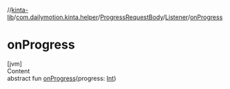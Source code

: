 //[kinta-lib](../../../../index.md)/[com.dailymotion.kinta.helper](../../index.md)/[ProgressRequestBody](../index.md)/[Listener](index.md)/[onProgress](on-progress.md)



# onProgress  
[jvm]  
Content  
abstract fun [onProgress](on-progress.md)(progress: [Int](https://kotlinlang.org/api/latest/jvm/stdlib/kotlin/-int/index.html))  



